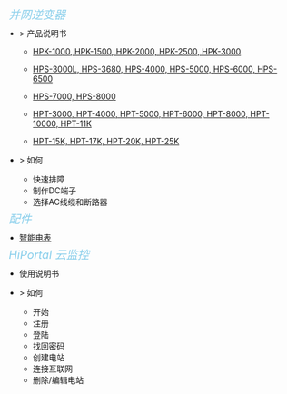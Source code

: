 <!-- DocCenter Sidebar -->



<style>
    .t1{
        font-size:20px;
        font-style:italic;
        color:skyblue;
        line-height:15px;
        margin-top:20px;
        margin-left:5px;
    }
</style>


<span class="t1">并网逆变器</span>

* \> 产品说明书

    * [HPK-1000, HPK-1500, HPK-2000, HPK-2500, HPK-3000](um\HPK1-3.md)

    * [HPS-3000L, HPS-3680, HPS-4000, HPS-5000, HPS-6000, HPS-6500](um\HPS3-6.5.md) 

    * [HPS-7000, HPS-8000](um\HPS7-8.md) 

    * [HPT-3000, HPT-4000, HPT-5000, HPT-6000, HPT-8000, HPT-10000, HPT-11K](um\HPT3-11.md) 

    * [HPT-15K, HPT-17K, HPT-20K, HPT-25K](um\HPT15-25.md) 

* \> 如何
  * 快速排障
  * 制作DC端子
  * 选择AC线缆和断路器

<span class="t1">配件</span>

* [智能电表](um\smartMeter.md)

<span class="t1">HiPortal 云监控</span>

* 使用说明书

* \> 如何
  * 开始
  * 注册
  * 登陆
  * 找回密码
  * 创建电站
  * 连接互联网
  * 删除/编辑电站